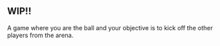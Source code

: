 ## WIP!!

A game where you are the ball and your objective is to kick off the other players from the arena. 
